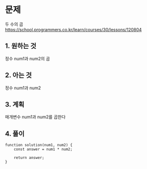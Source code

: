 # 문제

두 수의 곱
https://school.programmers.co.kr/learn/courses/30/lessons/120804

## 1. 원하는 것

정수 num1과 num2의 곱

## 2. 아는 것

정수 num1과 num2

## 3. 계획

매개변수 num1과 num2를 곱한다

## 4. 풀이

```
function solution(num1, num2) {
    const answer = num1 * num2;

    return answer;
}
```
